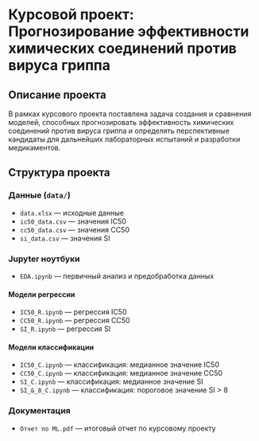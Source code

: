 # Курсовой проект: Прогнозирование эффективности химических соединений против вируса гриппа

## Описание проекта
В рамках курсового проекта поставлена задача создания и сравнения моделей, способных прогнозировать эффективность химических соединений против вируса гриппа и определять перспективные кандидаты для дальнейших лабораторных испытаний и разработки медикаментов.

## Структура проекта

### Данные (`data/`)
- `data.xlsx` — исходные данные
- `ic50_data.csv` — значения IC50
- `cc50_data.csv` — значения CC50
- `si_data.csv` — значения SI

### Jupyter ноутбуки
- `EDA.ipynb` — первичный анализ и предобработка данных

#### Модели регрессии
- `IC50_R.ipynb` — регрессия IC50
- `CC50_R.ipynb` — регрессия CC50
- `SI_R.ipynb` — регрессия SI

#### Модели классификации
- `IC50_C.ipynb` — классификация: медианное значение IC50
- `CC50_C.ipynb` — классификация: медианное значение CC50
- `SI_C.ipynb` — классификация: медианное значение SI
- `SI_&_8_C.ipynb` — классификация: пороговое значение SI > 8

### Документация
- `Отчет по ML.pdf` — итоговый отчет по курсовому проекту

